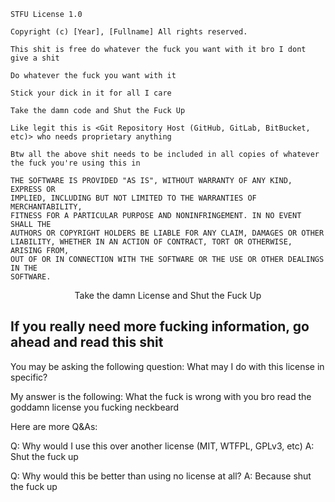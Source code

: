 ```
STFU License 1.0

Copyright (c) [Year], [Fullname] All rights reserved.

This shit is free do whatever the fuck you want with it bro I dont give a shit

Do whatever the fuck you want with it

Stick your dick in it for all I care

Take the damn code and Shut the Fuck Up

Like legit this is <Git Repository Host (GitHub, GitLab, BitBucket, etc)> who needs proprietary anything

Btw all the above shit needs to be included in all copies of whatever the fuck you're using this in

THE SOFTWARE IS PROVIDED "AS IS", WITHOUT WARRANTY OF ANY KIND, EXPRESS OR
IMPLIED, INCLUDING BUT NOT LIMITED TO THE WARRANTIES OF MERCHANTABILITY,
FITNESS FOR A PARTICULAR PURPOSE AND NONINFRINGEMENT. IN NO EVENT SHALL THE
AUTHORS OR COPYRIGHT HOLDERS BE LIABLE FOR ANY CLAIM, DAMAGES OR OTHER
LIABILITY, WHETHER IN AN ACTION OF CONTRACT, TORT OR OTHERWISE, ARISING FROM,
OUT OF OR IN CONNECTION WITH THE SOFTWARE OR THE USE OR OTHER DEALINGS IN THE
SOFTWARE.
```
<div align=center>
  <p>Take the damn License and Shut the Fuck Up</p>
</div>

## If you really need more fucking information, go ahead and read this shit

You may be asking the following question: What may I do with this license in specific? 
 
My answer is the following: What the fuck is wrong with you bro read the goddamn license you fucking neckbeard

Here are more Q&As:

Q: Why would I use this over another license (MIT, WTFPL, GPLv3, etc)
A: Shut the fuck up

Q: Why would this be better than using no license at all?
A: Because shut the fuck up
